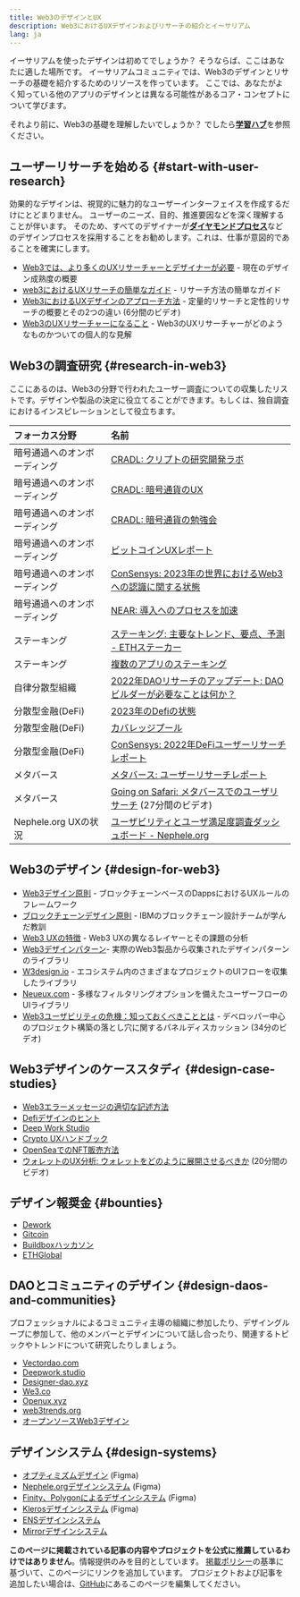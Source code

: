 ```yaml
---
title: Web3のデザインとUX
description: Web3におけるUXデザインおよびリサーチの紹介とイーサリアム
lang: ja
---
```


イーサリアムを使ったデザインは初めてでしょうか？ そうならば、ここはあなたに適した場所です。 イーサリアムコミュニティでは、Web3のデザインとリサーチの基礎を紹介するためのリソースを作っています。 ここでは、あなたがよく知っている他のアプリのデザインとは異なる可能性があるコア・コンセプトについて学びます。

それより前に、Web3の基礎を理解したいでしょうか？ でしたら[**学習ハブ**](/learn/)を参照ください。

## ユーザーリサーチを始める {#start-with-user-research}

効果的なデザインは、視覚的に魅力的なユーザーインターフェイスを作成するだけにとどまりません。 ユーザーのニーズ、目的、推進要因などを深く理解することが伴います。 そのため、すべてのデザイナーが[**ダイヤモンドプロセス**](https://en.wikipedia.org/wiki/Double_Diamond_(design_process_model))などのデザインプロセスを採用することをお勧めします。これは、仕事が意図的であることを確実にします。

- [Web3では、より多くのUXリサーチャーとデザイナーが必要](https://akasha.org/blog/2022/10/11/akasha-conversation-09-web3-ux-researchers-and-designers) - 現在のデザイン成熟度の概要
- [web3におけるUXリサーチの簡単なガイド](https://uxplanet.org/a-complete-guide-to-ux-research-for-web-3-0-products-d6bead20ebb1) - リサーチ方法の簡単なガイド
- [Web3におけるUXデザインのアプローチ方法](https://archive.devcon.org/archive/watch/6/data-empathy-how-to-approach-ux-decisions-in-web3/) - 定量的リサーチと定性的リサーチの概要とその2つの違い (6分間のビデオ)
- [Web3のUXリサーチャーになること](https://medium.com/@georgia.rakusen/what-its-like-being-a-user-researcher-in-web3-6a4bcc096849) - Web3のUXリサーチャーがどのようなものかついての個人的な見解

## Web3の調査研究 {#research-in-web3}

ここにあるのは、Web3の分野で行われたユーザー調査についての収集したリストです。デザインや製品の決定に役立てることができます。もしくは、独自調査におけるインスピレーションとして役立ちます。

| フォーカス分野                                              | 名前                                                                                                                                                                   |
|:---------------------------------------------------- |:-------------------------------------------------------------------------------------------------------------------------------------------------------------------- |
| <Badge colorScheme="green">暗号通過へのオンボーディング</Badge>    | [CRADL: クリプトの研究開発ラボ](https://project-cradl.notion.site/Crypto-Research-and-Design-Lab-50a7127f34ed4c88ad95c7cedf7fbe36)                                              |
| <Badge colorScheme="green">暗号通過へのオンボーディング</Badge>    | [CRADL: 暗号通貨のUX](https://docs.google.com/presentation/d/1s2OPSH5sMJzxRYaJSSRTe8W2iIoZx0PseIV-WeZWD1s/edit?usp=sharing)                                               |
| <Badge colorScheme="green">暗号通過へのオンボーディング</Badge>    | [CRADL: 暗号通貨の勉強会](https://docs.google.com/presentation/d/1R9nFuzA-R6SxaGCKhoMbE4Vxe0JxQSTiHXind3LVq_w/edit?usp=sharing)                                              |
| <Badge colorScheme="green">暗号通過へのオンボーディング</Badge>    | [ビットコインUXレポート](https://github.com/patestevao/BitcoinUX-report/blob/master/report.md)                                                                                 |
| <Badge colorScheme="green">暗号通過へのオンボーディング</Badge>    | [ConSensys: 2023年の世界におけるWeb3への認識に関する状態](https://consensys.io/insight-report/web3-and-crypto-global-survey-2023)                                                      |
| <Badge colorScheme="green">暗号通過へのオンボーディング</Badge>    | [NEAR: 導入へのプロセスを加速](https://drive.google.com/file/d/1VuaQP4QSaQxR5ddQKTMGI0b0rWdP7uGn/view)                                                                          |
| <Badge colorScheme="purple">ステーキング</Badge>           | [ステーキング: 主要なトレンド、要点、予測 - ETHステーカー](https://lookerstudio.google.com/u/0/reporting/cafcee00-e1af-4148-bae8-442a88ac75fa/page/p_ja2srdhh2c?s=hmbTWDh9hJo)               |
| <Badge colorScheme="purple">ステーキング</Badge>           | [複数のアプリのステーキング](https://github.com/threshold-network/UX-User-Research/blob/main/Multi-App%20Staking%20(MAS)/iterative-user-study/MAS%20Iterative%20User%20Study.pdf) |
| <Badge colorScheme="red">自律分散型組織</Badge>             | [2022年DAOリサーチのアップデート: DAOビルダーが必要なことは何か？](https://blog.aragon.org/2022-dao-research-update/)                                                                          |
| <Badge colorScheme="pink">分散型金融(DeFi)</Badge>        | [2023年のDefiの状態](https://stateofdefi.org/)                                                                                                                            |
| <Badge colorScheme="pink">分散型金融(DeFi)</Badge>        | [カバレッジプール](https://github.com/threshold-network/UX-User-Research/tree/main/Keep%20Coverage%20Pool)                                                                   |
| <Badge colorScheme="pink">分散型金融(DeFi)</Badge>        | [ConSensys: 2022年DeFiユーザーリサーチレポート](https://cdn2.hubspot.net/hubfs/4795067/ConsenSys%20Codefi-Defi%20User%20ResearchReport.pdf)                                       |
| <Badge colorScheme="gray">メタバース</Badge>              | [メタバース: ユーザーリサーチレポート](https://www.politico.com/f/?id=00000187-7685-d820-a7e7-7e85d1420000)                                                                           |
| <Badge colorScheme="gray">メタバース</Badge>              | [Going on Safari: メタバースでのユーザリサーチ](https://archive.devcon.org/archive/watch/6/going-on-safari-researching-users-in-the-metaverse/?tab=YouTube) (27分間のビデオ)             |
| <Badge colorScheme="blue">Nephele.org UXの状況</Badge> | [ユーザビリティとユーザ満足度調査ダッシュボード - Nephele.org](https://lookerstudio.google.com/reporting/0a189a7c-a890-40db-a5c6-009db52c81c9)                                             |

## Web3のデザイン {#design-for-web3}

- [Web3デザイン原則](https://medium.com/@lyricalpolymath/web3-design-principles-f21db2f240c1) - ブロックチェーンベースのDappsにおけるUXルールのフレームワーク
- [ブロックチェーンデザイン原則](https://medium.com/design-ibm/blockchain-design-principles-599c5c067b6e) - IBMのブロックチェーン設計チームが学んだ教訓
- [Web3 UXの特徴](https://uxdesign.cc/the-levels-of-web3-user-experience-4f2ad113e37d) - Web3 UXの異なるレイヤーとその課題の分析
- [Web3デザインパターン](https://www.web3designpatterns.io/)- 実際のWeb3製品から収集されたデザインパターンのライブラリ
- [W3design.io](https://w3design.io/) - エコシステム内のさまざまなプロジェクトのUIフローを収集したライブラリ
- [Neueux.com](https://neueux.com/apps) - 多様なフィルタリングオプションを備えたユーザーフローのUIライブラリ
- [Web3ユーザビリティの危機：知っておくべきこととは](https://www.youtube.com/watch?v=oBSXT_6YDzg) - デベロッパー中心のプロジェクト構築の落とし穴に関するパネルディスカッション (34分のビデオ)

## Web3デザインのケーススタディ {#design-case-studies}

- [Web3エラーメッセージの適切な記述方法](https://medium.com/@JonCrabb/how-to-design-better-web3-error-messages-bd96e12fa582)
- [Defiデザインのヒント](https://medium.com/@JonCrabb/defi-design-tips-vol-12-8600f4374714)
- [Deep Work Studio](https://deepwork.studio/case-studies/)
- [Crypto UXハンドブック](https://www.cryptouxhandbook.com/)
- [OpenSeaでのNFT販売方法](https://builtformars.com/case-studies/opensea)
- [ウォレットのUX分析: ウォレットをどのように展開させるべきか](https://www.youtube.com/watch?v=oTpuxYj8JWI&ab_channel=ETHDenver) (20分間のビデオ)

## デザイン報奨金 {#bounties}

- [Dework](https://app.dework.xyz/bounties)
- [Gitcoin](https://bounties.gitcoin.co/explorer)
- [Buildboxハッカソン](https://gitcoin.co/hackathons)
- [ETHGlobal](https://ethglobal.com/)

## DAOとコミュニティのデザイン {#design-daos-and-communities}

プロフェッショナルによるコミュニティ主導の組織に参加したり、デザイングループに参加して、他のメンバーとデザインについて話し合ったり、関連するトピックやトレンドについて研究したりしましょう。

- [Vectordao.com](https://vectordao.com/)
- [Deepwork.studio](https://www.deepwork.studio/)
- [Designer-dao.xyz](https://www.designer-dao.xyz/)
- [We3.co](https://we3.co/)
- [Openux.xyz](https://openux.xyz/about)
- [web3trends.org](https://web3trends.org/)
- [オープンソースWeb3デザイン](https://www.web3designers.org/)

## デザインシステム {#design-systems}

- [オプティミズムデザイン](https://www.figma.com/@oplabs) (Figma)
- [Nephele.orgデザインシステム](https://www.figma.com/@ethdotorg) (Figma)
- [Finity、Polygonによるデザインシステム](https://www.figma.com/community/file/1073921725197233598/finity-design-system) (Figma)
- [Klerosデザインシステム](https://www.figma.com/community/file/999852250110186964/kleros-design-system) (Figma)
- [ENSデザインシステム](https://thorin.ens.domains/)
- [Mirrorデザインシステム](https://degen-xyz.vercel.app/)

**このページに掲載されている記事の内容やプロジェクトを公式に推薦しているわけではありません**。情報提供のみを目的としています。 [掲載ポリシー](/contributing/design/adding-design-resources)の基準に基づいて、このページにリンクを追加しています。 プロジェクトおよび記事を追加したい場合は、[GitHub](https://github.com/Nephele/Nephele-org-website/blob/dev/public/content/developers/docs/design-and-ux/index.md)にあるこのページを編集してください。
